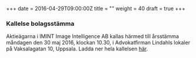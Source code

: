 +++
date = 2016-04-29T09:00:00Z
title = ""
weight = 40
draft = true
+++
### Kallelse bolagsstämma
Aktieägarna i IMINT Image Intelligence AB kallas härmed till årsstämma måndagen den 30 maj 2016, klockan 10.30, i Advokatfirman Lindahls lokaler på Vaksalagatan 10, Uppsala. Ladda ner hela kallelsen [här](/invest/bolagsstamma).

